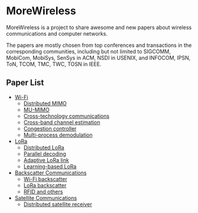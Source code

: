 # MoreWireless

MoreWireless is a project to share awesome and new papers about wireless communications and computer networks.

The papers are mostly chosen from top conferences and transactions in the corresponding communities, including but not limited to SIGCOMM, MobiCom, MobiSys, SenSys in ACM, NSDI in USENIX, and INFOCOM, IPSN, ToN, TCOM, TMC, TWC, TOSN in IEEE.


## Paper List

- [Wi-Fi](./WiFi)
    - [Distributed MIMO](./WiFi/distributed_mimo.md)
    - [MU-MIMO](./WiFi/mu_mimo.md)
    - [Cross-technology communications](./WiFi/CTC.md)
    - [Cross-band channel estimation](./WiFi/channel_estimation.md)
    - [Congestion controller](./WiFi/congestion_controller.md)
    - [Multi-process demodulation](./WiFi/multiprocess_demod.md)
- [LoRa](./LoRa)
    - [Distributed LoRa](./LoRa/distributed_lora.md)
    - [Parallel decoding](./LoRa/parallel_decoding.md)
    - [Adaptive LoRa link](./LoRa/adaptive_lora.md)
    - [Learning-based LoRa](./LoRa/learning_based_lora.md)
- [Backscatter Communications](./backscatter_communications)
    - [Wi-Fi backscatter](./backscatter_communications/wifi_backscatter.md)
    - [LoRa backscatter](./backscatter_communications/lora_backscatter.md)
    - [RFID and others](./backscatter_communications/RFID.md)
- [Satellite Communications](./satellite_comm)
    - [Distributed satellite receiver](./satellite_comm/satellite_comm.md)

